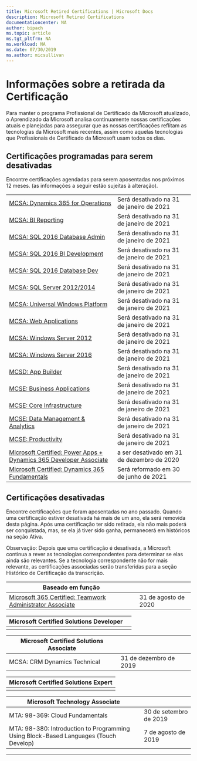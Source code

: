 ```yaml
---
title: Microsoft Retired Certifications | Microsoft Docs
description: Microsoft Retired Certifications
documentationcenter: NA
author: bipach
ms.topic: article
ms.tgt_pltfrm: NA
ms.workload: NA
ms.date: 07/30/2019
ms.author: micsullivan
---
```

# Informações sobre a retirada da Certificação

Para manter o programa Profissional de Certificado da Microsoft atualizado, o Aprendizado da Microsoft analisa continuamente nossas certificações atuais e planejadas para assegurar que as nossas certificações reflitam as tecnologias da Microsoft mais recentes, assim como aquelas tecnologias que Profissionais de Certificado da Microsoft usam todos os dias.

## Certificações programadas para serem desativadas

Encontre certificações agendadas para serem aposentadas nos próximos 12 meses. (as informações a seguir estão sujeitas à alteração).  

|                                             |                    |
| ---------------------------------------------------------------------------------- | ------------------ |
| [MCSA: Dynamics 365 for Operations](/learn/certifications/mcsa-microsoft-dynamics-365-for-operations) | Será desativado na 31 de janeiro de 2021 |
| [MCSA: BI Reporting](/learn/certifications/mcsa-bi-reporting) | Será desativado na 31 de janeiro de 2021 |
| [MCSA: SQL 2016 Database Admin](/learn/certifications/mcsa-sql2016-database-administration-certification) | Será desativado na 31 de janeiro de 2021 |
| [MCSA: SQL 2016 BI Development](/learn/certifications/mcsa-sql2016-business-intelligence-certification) | Será desativado na 31 de janeiro de 2021 |
| [MCSA: SQL 2016 Database Dev](/learn/certifications/mcsa-sql2016-database-development-certification) | Será desativado na 31 de janeiro de 2021 |
| [MCSA: SQL Server 2012/2014](/learn/certifications/mcsa-sql-certification) | Será desativado na 31 de janeiro de 2021 |
| [MCSA: Universal Windows Platform](/learn/certifications/mcsa-universal-windows-platform) | Será desativado na 31 de janeiro de 2021 |
| [MCSA: Web Applications](/learn/certifications/mcsa-web-applications-certification) | Será desativado na 31 de janeiro de 2021 |
| [MCSA: Windows Server 2012](/learn/certifications/mcsa-windows-server-certification) | Será desativado na 31 de janeiro de 2021 |
| [MCSA: Windows Server 2016](/learn/certifications/mcsa-windows-server-2016-certification) | Será desativado na 31 de janeiro de 2021 |
| [MCSD: App Builder](/learn/certifications/mcsd-app-builder-certification) | Será desativado na 31 de janeiro de 2021 |
| [MCSE: Business Applications](/learn/certifications/mcse-business-applications) | Será desativado na 31 de janeiro de 2021 |
| [MCSE: Core Infrastructure](/learn/certifications/mcse-core-infrastructure) | Será desativado na 31 de janeiro de 2021 |
| [MCSE: Data Management & Analytics](/learn/certifications/mcse-data-management-analytics) | Será desativado na 31 de janeiro de 2021 |
| [MCSE: Productivity](/learn/certifications/mcse-productivity-certification) | Será desativado na 31 de janeiro de 2021 |
| [Microsoft Certified: Power Apps + Dynamics 365 Developer Associate](/learn/certifications/power-apps-and-d365-developer-associate) | a ser desativado em 31 de dezembro de 2020 |
| [Microsoft Certified: Dynamics 365 Fundamentals](/learn/certifications/d365-fundamentals) | Será reformado em 30 de junho de 2021 |

## Certificações desativadas

Encontre certificações que foram aposentadas no ano passado. Quando uma certificação estiver desativada há mais de um ano, ela será removida desta página. Após uma certificação ter sido retirada, ela não mais poderá ser conquistada, mas, se ela já tiver sido ganha, permanecerá em históricos na seção Ativa.

Observação: Depois que uma certificação é desativada, a Microsoft continua a rever as tecnologias correspondentes para determinar se elas ainda são relevantes. Se a tecnologia correspondente não for mais relevante, as certificações associadas serão transferidas para a seção Histórico de Certificação da transcrição.

| Baseado em função                                                                         |                    |
| ---------------------------------------------------------------------------------- | ------------------ |
| [Microsoft 365 Certified: Teamwork Administrator Associate](/learn/certifications/m365-teamwork-administrator)              | 31 de agosto de 2020 |

| Microsoft Certified Solutions Developer                                            |                    |
| ---------------------------------------------------------------------------------- | ------------------ |
|                                                                                    |

| Microsoft Certified Solutions Associate                                            |                    |
| ---------------------------------------------------------------------------------- | ------------------ |
| MCSA: CRM Dynamics Technical                                                                                                | 31 de dezembro de 2019  |

| Microsoft Certified Solutions Expert                                               |
| ---------------------------------------------------------------------------------- |
|                                                                                    |

| Microsoft Technology Associate                                                     |                    |
| ---------------------------------------------------------------------------------- | ------------------ |
| MTA: 98-369: Cloud Fundamentals                                                                                             | 30 de setembro de 2019 |
| MTA: 98-380: Introduction to Programming Using Block-Based Languages (Touch Develop)                                        | 7 de agosto de 2019     |
___

